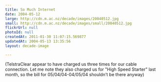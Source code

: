 ```yaml
---
title: So Much Internet
date: 2004-05-12
large: http://cdn.m.ac.nz/decade/images/20040512.jpg
small: http://cdn.m.ac.nz/decade/images/small/20040512.jpg
flickrUrl: null
photoId: null
createdAt: 2011-01-30 11:07:15.569877
updatedAt: 2004-05-13 13:35:56
layout: decade-image

---
```

(TelstraClear appear to  have charged us three times for our cable connection. Let me note they also charged us for "High Speed Starter" last month, so the bill for 05/04/04-04/05/04 shouldn't be there anyway)
